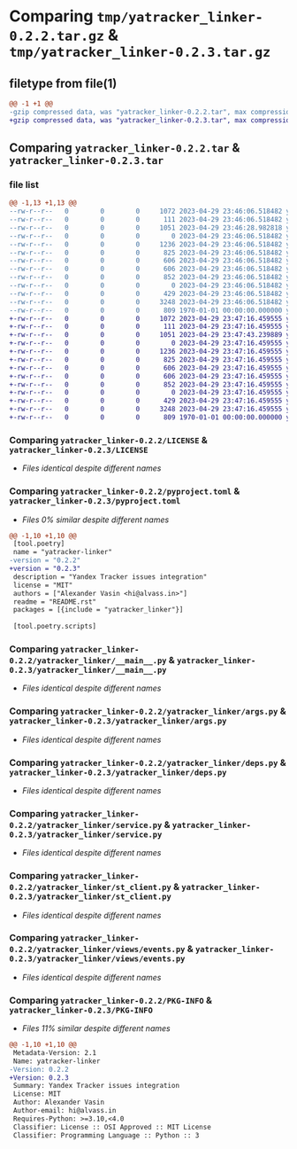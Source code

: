 # Comparing `tmp/yatracker_linker-0.2.2.tar.gz` & `tmp/yatracker_linker-0.2.3.tar.gz`

## filetype from file(1)

```diff
@@ -1 +1 @@
-gzip compressed data, was "yatracker_linker-0.2.2.tar", max compression
+gzip compressed data, was "yatracker_linker-0.2.3.tar", max compression
```

## Comparing `yatracker_linker-0.2.2.tar` & `yatracker_linker-0.2.3.tar`

### file list

```diff
@@ -1,13 +1,13 @@
--rw-r--r--   0        0        0     1072 2023-04-29 23:46:06.518482 yatracker_linker-0.2.2/LICENSE
--rw-r--r--   0        0        0      111 2023-04-29 23:46:06.518482 yatracker_linker-0.2.2/README.rst
--rw-r--r--   0        0        0     1051 2023-04-29 23:46:28.982818 yatracker_linker-0.2.2/pyproject.toml
--rw-r--r--   0        0        0        0 2023-04-29 23:46:06.518482 yatracker_linker-0.2.2/yatracker_linker/__init__.py
--rw-r--r--   0        0        0     1236 2023-04-29 23:46:06.518482 yatracker_linker-0.2.2/yatracker_linker/__main__.py
--rw-r--r--   0        0        0      825 2023-04-29 23:46:06.518482 yatracker_linker-0.2.2/yatracker_linker/args.py
--rw-r--r--   0        0        0      606 2023-04-29 23:46:06.518482 yatracker_linker-0.2.2/yatracker_linker/deps.py
--rw-r--r--   0        0        0      606 2023-04-29 23:46:06.518482 yatracker_linker-0.2.2/yatracker_linker/service.py
--rw-r--r--   0        0        0      852 2023-04-29 23:46:06.518482 yatracker_linker-0.2.2/yatracker_linker/st_client.py
--rw-r--r--   0        0        0        0 2023-04-29 23:46:06.518482 yatracker_linker-0.2.2/yatracker_linker/views/__init__.py
--rw-r--r--   0        0        0      429 2023-04-29 23:46:06.518482 yatracker_linker-0.2.2/yatracker_linker/views/base.py
--rw-r--r--   0        0        0     3248 2023-04-29 23:46:06.518482 yatracker_linker-0.2.2/yatracker_linker/views/events.py
--rw-r--r--   0        0        0      809 1970-01-01 00:00:00.000000 yatracker_linker-0.2.2/PKG-INFO
+-rw-r--r--   0        0        0     1072 2023-04-29 23:47:16.459555 yatracker_linker-0.2.3/LICENSE
+-rw-r--r--   0        0        0      111 2023-04-29 23:47:16.459555 yatracker_linker-0.2.3/README.rst
+-rw-r--r--   0        0        0     1051 2023-04-29 23:47:43.239889 yatracker_linker-0.2.3/pyproject.toml
+-rw-r--r--   0        0        0        0 2023-04-29 23:47:16.459555 yatracker_linker-0.2.3/yatracker_linker/__init__.py
+-rw-r--r--   0        0        0     1236 2023-04-29 23:47:16.459555 yatracker_linker-0.2.3/yatracker_linker/__main__.py
+-rw-r--r--   0        0        0      825 2023-04-29 23:47:16.459555 yatracker_linker-0.2.3/yatracker_linker/args.py
+-rw-r--r--   0        0        0      606 2023-04-29 23:47:16.459555 yatracker_linker-0.2.3/yatracker_linker/deps.py
+-rw-r--r--   0        0        0      606 2023-04-29 23:47:16.459555 yatracker_linker-0.2.3/yatracker_linker/service.py
+-rw-r--r--   0        0        0      852 2023-04-29 23:47:16.459555 yatracker_linker-0.2.3/yatracker_linker/st_client.py
+-rw-r--r--   0        0        0        0 2023-04-29 23:47:16.459555 yatracker_linker-0.2.3/yatracker_linker/views/__init__.py
+-rw-r--r--   0        0        0      429 2023-04-29 23:47:16.459555 yatracker_linker-0.2.3/yatracker_linker/views/base.py
+-rw-r--r--   0        0        0     3248 2023-04-29 23:47:16.459555 yatracker_linker-0.2.3/yatracker_linker/views/events.py
+-rw-r--r--   0        0        0      809 1970-01-01 00:00:00.000000 yatracker_linker-0.2.3/PKG-INFO
```

### Comparing `yatracker_linker-0.2.2/LICENSE` & `yatracker_linker-0.2.3/LICENSE`

 * *Files identical despite different names*

### Comparing `yatracker_linker-0.2.2/pyproject.toml` & `yatracker_linker-0.2.3/pyproject.toml`

 * *Files 0% similar despite different names*

```diff
@@ -1,10 +1,10 @@
 [tool.poetry]
 name = "yatracker-linker"
-version = "0.2.2"
+version = "0.2.3"
 description = "Yandex Tracker issues integration"
 license = "MIT"
 authors = ["Alexander Vasin <hi@alvass.in>"]
 readme = "README.rst"
 packages = [{include = "yatracker_linker"}]
 
 [tool.poetry.scripts]
```

### Comparing `yatracker_linker-0.2.2/yatracker_linker/__main__.py` & `yatracker_linker-0.2.3/yatracker_linker/__main__.py`

 * *Files identical despite different names*

### Comparing `yatracker_linker-0.2.2/yatracker_linker/args.py` & `yatracker_linker-0.2.3/yatracker_linker/args.py`

 * *Files identical despite different names*

### Comparing `yatracker_linker-0.2.2/yatracker_linker/deps.py` & `yatracker_linker-0.2.3/yatracker_linker/deps.py`

 * *Files identical despite different names*

### Comparing `yatracker_linker-0.2.2/yatracker_linker/service.py` & `yatracker_linker-0.2.3/yatracker_linker/service.py`

 * *Files identical despite different names*

### Comparing `yatracker_linker-0.2.2/yatracker_linker/st_client.py` & `yatracker_linker-0.2.3/yatracker_linker/st_client.py`

 * *Files identical despite different names*

### Comparing `yatracker_linker-0.2.2/yatracker_linker/views/events.py` & `yatracker_linker-0.2.3/yatracker_linker/views/events.py`

 * *Files identical despite different names*

### Comparing `yatracker_linker-0.2.2/PKG-INFO` & `yatracker_linker-0.2.3/PKG-INFO`

 * *Files 11% similar despite different names*

```diff
@@ -1,10 +1,10 @@
 Metadata-Version: 2.1
 Name: yatracker-linker
-Version: 0.2.2
+Version: 0.2.3
 Summary: Yandex Tracker issues integration
 License: MIT
 Author: Alexander Vasin
 Author-email: hi@alvass.in
 Requires-Python: >=3.10,<4.0
 Classifier: License :: OSI Approved :: MIT License
 Classifier: Programming Language :: Python :: 3
```

